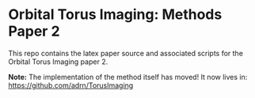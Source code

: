 # Orbital Torus Imaging: Methods Paper 2

This repo contains the latex paper source and associated scripts for the Orbital Torus Imaging paper 2.

**Note:** The implementation of the method itself has moved! It now lives in: https://github.com/adrn/TorusImaging
